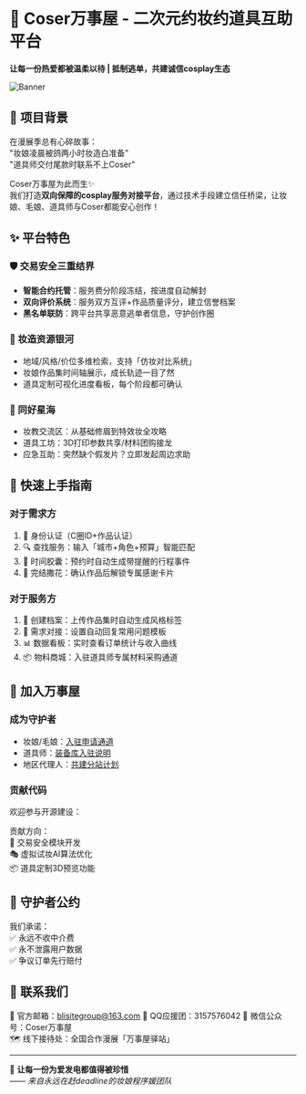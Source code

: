 
# 🌸 Coser万事屋 - 二次元约妆约道具互助平台

**让每一份热爱都被温柔以待 | 抵制逃单，共建诚信cosplay生态**

![Banner](https://via.placeholder.com/1920x300.png/FFB6C1/FFFFFF?text=Coser万事屋——你的二次元创作护航者)

## 📖 项目背景
在漫展季总有心碎故事：  
"妆娘凌晨被鸽两小时妆造白准备"  
"道具师交付尾款时联系不上Coser"  

Coser万事屋为此而生✨  
我们打造**双向保障的cosplay服务对接平台**，通过技术手段建立信任桥梁，让妆娘、毛娘、道具师与Coser都能安心创作！

## ✨ 平台特色
### 🛡️ 交易安全三重结界
- **智能合约托管**：服务费分阶段冻结，按进度自动解封
- **双向评价系统**：服务双方互评+作品质量评分，建立信誉档案
- **黑名单联防**：跨平台共享恶意逃单者信息，守护创作圈

### 💄 妆造资源银河
- 地域/风格/价位多维检索，支持「仿妆对比系统」
- 妆娘作品集时间轴展示，成长轨迹一目了然
- 道具定制可视化进度看板，每个阶段都可确认

### 🎪 同好星海
- 妆教交流区：从基础修眉到特效妆全攻略
- 道具工坊：3D打印参数共享/材料团购接龙
- 应急互助：突然缺个假发片？立即发起周边求助

## 🚀 快速上手指南
### 对于需求方
1. 📱 身份认证（C圈ID+作品认证）
2. 🔍 查找服务：输入「城市+角色+预算」智能匹配
3. 📅 时间胶囊：预约时自动生成带提醒的行程事件
4. 🌟 完结撒花：确认作品后解锁专属感谢卡片

### 对于服务方
1. 🎨 创建档案：上传作品集时自动生成风格标签
2. 💌 需求对接：设置自动回复常用问题模板
3. 📊 数据看板：实时查看订单统计与收入曲线
4. 📦 物料商城：入驻道具师专属材料采购通道

## 🌈 加入万事屋
### 成为守护者
- 妆娘/毛娘：[入驻申请通道](https://...)
- 道具师：[装备库入驻说明](https://...)
- 地区代理人：[共建分站计划](https://...)

### 贡献代码
欢迎参与开源建设：

贡献方向：  
🔧 交易安全模块开发  
🎭 虚拟试妆AI算法优化  
📦 道具定制3D预览功能  

## 📜 守护者公约
我们承诺：  
✅ 永远不收中介费  
✅ 永不泄露用户数据  
✅ 争议订单先行赔付  

## 📮 联系我们
📧 官方邮箱：blisitegroup@163.com
🐧 QQ应援团：3157576042
📱 微信公众号：Coser万事屋  
🗺️ 线下接待处：全国合作漫展「万事屋驿站」

---

🦄 **让每一份为爱发电都值得被珍惜**  
*—— 来自永远在赶deadline的妆娘程序媛团队*
```
